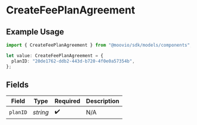 # CreateFeePlanAgreement

## Example Usage

```typescript
import { CreateFeePlanAgreement } from "@moovio/sdk/models/components";

let value: CreateFeePlanAgreement = {
  planID: "20de1762-ddb2-443d-b720-4f0e0a57354b",
};
```

## Fields

| Field              | Type               | Required           | Description        |
| ------------------ | ------------------ | ------------------ | ------------------ |
| `planID`           | *string*           | :heavy_check_mark: | N/A                |